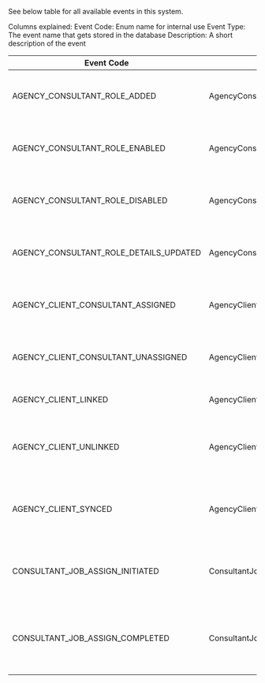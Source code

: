See below table for all available events in this system.

Columns explained:
Event Code: Enum name for internal use
Event Type: The event name that gets stored in the database
Description: A short description of the event

<!--DATA_START-->
| Event Code | Event Type | Description |
| --- | --- | --- |
| AGENCY_CONSULTANT_ROLE_ADDED | AgencyConsultantRoleAdded | The Agency Consultant Role has been created |
| AGENCY_CONSULTANT_ROLE_ENABLED | AgencyConsultantRoleEnabled | The Agency Consultant Role has been enabled |
| AGENCY_CONSULTANT_ROLE_DISABLED | AgencyConsultantRoleDisabled | The Agency Consultant Role has been disabled |
| AGENCY_CONSULTANT_ROLE_DETAILS_UPDATED | AgencyConsultantRoleDetailsUpdated | The Agency Consultant Role has been updated |
| AGENCY_CLIENT_CONSULTANT_ASSIGNED | AgencyClientConsultantAssigned | The Agency Client Consultant has been assigned |
| AGENCY_CLIENT_CONSULTANT_UNASSIGNED | AgencyClientConsultantUnassigned | The Agency Client Consultant has been unassigned |
| AGENCY_CLIENT_LINKED | AgencyClientLinked | The Agency Client was linked |
| AGENCY_CLIENT_UNLINKED | AgencyClientUnLinked | The Agency Client was unlinked, does not indicate a deletion |
| AGENCY_CLIENT_SYNCED | AgencyClientSynced | Sync event to move data from legacy application to microservice |
| CONSULTANT_JOB_ASSIGN_INITIATED | ConsultantJobAssignInitiated | Initiate a job to assign a consultant to multiple clients for an agency |
| CONSULTANT_JOB_ASSIGN_COMPLETED | ConsultantJobAssignCompleted | Job assigning a consultant to multiple clients for an agency has completed |
<!--DATA_END-->